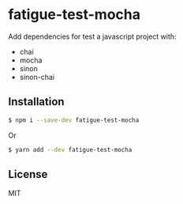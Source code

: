 # fatigue-test-mocha
Add dependencies for test a javascript project with:
  * chai
  * mocha
  * sinon
  * sinon-chai

## Installation
```bash
$ npm i --save-dev fatigue-test-mocha
```

Or
```bash
$ yarn add --dev fatigue-test-mocha
```

## License
MIT
